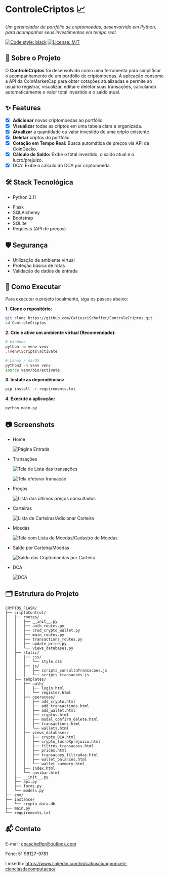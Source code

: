 # ControleCriptos 📈

*Um gerenciador de portfólio de criptomoedas, desenvolvido em Python, para acompanhar seus investimentos em tempo real.*

[![Code style: black](https://img.shields.io/badge/code%20style-black-000000.svg)](https://github.com/psf/black)
[![License: MIT](https://img.shields.io/badge/License-MIT-yellow.svg)](https://opensource.org/licenses/MIT)

## 📖 Sobre o Projeto

O **ControleCriptos** foi desenvolvido como uma ferramenta para simplificar o acompanhamento de um portfólio de criptomoedas. A aplicação consome a API da CoinMarketCap para obter cotações atualizadas e permite ao usuário registrar, visualizar, editar e deletar suas transações, calculando automaticamente o valor total investido e o saldo atual.

## ✨ Features

- [X] **Adicionar** novas criptomoedas ao portfólio.
- [X] **Visualizar** todas as criptos em uma tabela clara e organizada.
- [X] **Atualizar** a quantidade ou valor investido de uma cripto existente.
- [X] **Deletar** criptos do portfólio.
- [X] **Cotação em Tempo Real:** Busca automática de preços via API da CoinGecko.
- [X] **Cálculo de Saldo:** Exibe o total investido, o saldo atual e o lucro/prejuízo.
- [X] DCA: Exibe o cálculo do DCA por criptomoeda.

## 🛠️ Stack Tecnológica

* Python 3.11

- Flask
- SQLAlchemy
- Bootstrap
- SQLite
- Requests (API de preços)

## 🛡️ Segurança

- Utilização de ambiente virtual
- Proteção básica de rotas
- Validação de dados de entrada

## 🚀 Como Executar

Para executar o projeto localmente, siga os passos abaixo:

**1. Clone o repositório:**

```bash
git clone https://github.com/CatiusciScheffer/ControleCriptos.git
cd ControleCriptos
```

**2. Crie e ative um ambiente virtual (Recomendado):**

```bash
# Windows
python -m venv venv
.\venv\Scripts\activate

# Linux / macOS
python3 -m venv venv
source venv/bin/activate
```

**3. Instale as dependências:**

```bash
pip install -r requirements.txt
```

**4. Execute a aplicação:**

```bash
python main.py
```

## 📷 Screenshots

- Home

  ![Página Entrada](screenshot/home.png "Home")
- Transações

  ![Tela de Lista das transações](screenshot/transacoes.png "Transações")

  ![Tela efeturar transação](screenshot/transacao_fazer.png "Adicionar Transação")
- Preços

  ![Lista dos últimos preços consultados](screenshot/precos.png "Lista preços atuais")
- Carteiras

  ![Lista de Carteiras/Adicionar Carteira](screenshot/carteiras.png "Lista de Carteiras")
- Moedas

  ![Tela com Lista de Moedas/Cadastro de Moedas](screenshot/moedas.png "Lista de Moedas Cadastradas")
- Saldo por Carteira/Moedas

  ![Saldo das Criptomoedas por Carteira](screenshot/saldo.png "Saldo de Criptomoedas")
- DCA

  ![DCA](screenshot/dca1.png "DCA")

## 🗂️ **Estrutura do Projeto**

```plaintext
CRYPTOS_FLASK/
├── criptoControl/  
│   ├── routes/  
│   │   ├── __init__.py  
│   │   ├── auth_routes.py  
│   │   ├── crud_crypto_wallet.py  
│   │   ├── main_routes.py  
│   │   ├── transactions_routes.py  
│   │   ├── update_price.py  
│   │   └── views_databases.py  
│   ├── static/  
│   │   ├── css/  
│   │   │   └── style.css  
│   │   ├── js/  
│   │   │   ├── scripts_consultaTransacoes.js  
│   │   │   └── scripts_transacoes.js  
│   ├── templates/  
│   │   ├── auth/  
│   │   │   ├── login.html  
│   │   │   └── register.html  
│   │   ├── operacoes/  
│   │   │   ├── add_crypto.html  
│   │   │   ├── add_transactions.html  
│   │   │   ├── add_wallet.html  
│   │   │   ├── cryptos.html  
│   │   │   ├── modal_confirm_delete.html  
│   │   │   ├── transactions.html  
│   │   │   └── wallets.html  
│   │   ├── views_databases/  
│   │   │   ├── crypto_DCA.html  
│   │   │   ├── crypto_lucroXprejuizo.html  
│   │   │   ├── filtros_transacoes.html  
│   │   │   ├── prices.html  
│   │   │   ├── transacoes_filtradas.html  
│   │   │   ├── wallet_balances.html  
│   │   │   └── wallet_summary.html  
│   │   ├── index.html  
│   │   └── navibar.html  
│   ├── __init__.py  
│   ├── api.py  
│   ├── forms.py  
│   └── models.py  
├── env/  
├── instance/  
│   └── crypto_data.db  
├── main.py  
└── requirements.txt  
```

## 📬 **Contato**

E-mail: cpcscheffer@outlook.com

Fone: 51 98127-9781

LinkedIn: https://www.linkedin.com/in/catiuscipagnonceli-cienciasdacomputacao/

